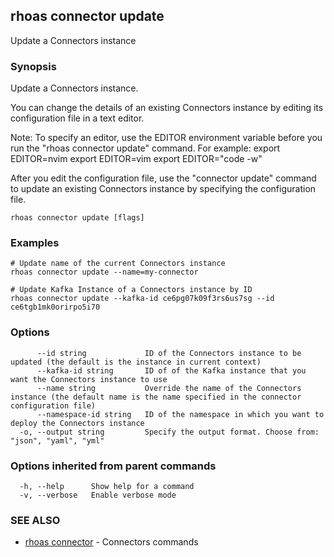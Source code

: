 ## rhoas connector update

Update a Connectors instance

### Synopsis

Update a Connectors instance.

You can change the details of an existing Connectors instance by editing its configuration file in a text editor. 

Note: To specify an editor, use the EDITOR environment variable before you run the "rhoas connector update" command. For example:
export EDITOR=nvim
export EDITOR=vim
export EDITOR="code -w"

After you edit the configuration file, use the "connector update" command to update an existing Connectors instance by specifying the configuration file.


```
rhoas connector update [flags]
```

### Examples

```
# Update name of the current Connectors instance
rhoas connector update --name=my-connector

# Update Kafka Instance of a Connectors instance by ID
rhoas connector update --kafka-id ce6pg07k09f3rs6us7sg --id ce6tgb1mk0orirpo5i70

```

### Options

```
      --id string             ID of the Connectors instance to be updated (the default is the instance in current context)
      --kafka-id string       ID of of the Kafka instance that you want the Connectors instance to use
      --name string           Override the name of the Connectors instance (the default name is the name specified in the connector configuration file)
      --namespace-id string   ID of the namespace in which you want to deploy the Connectors instance
  -o, --output string         Specify the output format. Choose from: "json", "yaml", "yml"
```

### Options inherited from parent commands

```
  -h, --help      Show help for a command
  -v, --verbose   Enable verbose mode
```

### SEE ALSO

* [rhoas connector](rhoas_connector.md)	 - Connectors commands

